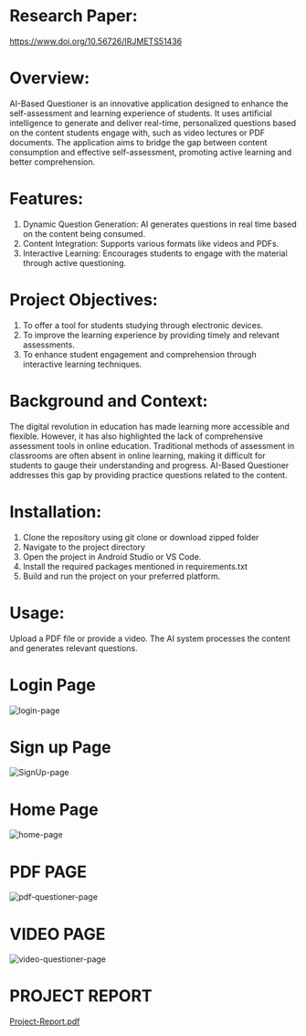 # Research Paper:
https://www.doi.org/10.56726/IRJMETS51436

# Overview:
AI-Based Questioner is an innovative application designed to enhance the self-assessment and learning experience of students. It uses artificial intelligence to generate and deliver real-time, personalized questions based on the content students engage with, such as video lectures or PDF documents. The application aims to bridge the gap between content consumption and effective self-assessment, promoting active learning and better comprehension.

# Features:
1) Dynamic Question Generation: AI generates questions in real time based on the content being consumed.
2) Content Integration: Supports various formats like videos and PDFs.
3) Interactive Learning: Encourages students to engage with the material through active questioning.

# Project Objectives:
1) To offer a tool for students studying through electronic devices.
2) To improve the learning experience by providing timely and relevant assessments.
3) To enhance student engagement and comprehension through interactive learning techniques.

# Background and Context:
The digital revolution in education has made learning more accessible and flexible. However, it has also highlighted the lack of comprehensive assessment tools in online education. Traditional methods of assessment in classrooms are often absent in online learning, making it difficult for students to gauge their understanding and progress. AI-Based Questioner addresses this gap by providing practice questions related to the content.

# Installation:
1) Clone the repository using git clone or download zipped folder
2) Navigate to the project directory
3) Open the project in Android Studio or VS Code.
4) Install the required packages mentioned in requirements.txt
5) Build and run the project on your preferred platform.

# Usage:
Upload a PDF file or provide a video.
The AI system processes the content and generates relevant questions.
# Login Page
![login-page](https://github.com/Avinash-Saini090/AI-Based-Questioner/assets/87403761/60dcec74-a536-4b01-86fe-f3cf1bc9bef5)
# Sign up Page
![SignUp-page](https://github.com/Avinash-Saini090/AI-Based-Questioner/assets/87403761/60ebf6f1-30d1-48d0-86c7-686478fbaaf9)
# Home Page
![home-page](https://github.com/Avinash-Saini090/AI-Based-Questioner/assets/87403761/20613ca1-367e-4c57-a8ca-9e6a298a704d)
# PDF PAGE
![pdf-questioner-page](https://github.com/Avinash-Saini090/AI-Based-Questioner/assets/87403761/5ac8b3fe-aab8-4a60-8bf4-fe4e1b8b5f7e)
# VIDEO PAGE
![video-questioner-page](https://github.com/Avinash-Saini090/AI-Based-Questioner/assets/87403761/da35db15-1f4c-49e5-8841-0de13e3ea91b)

# PROJECT REPORT
[Project-Report.pdf](https://github.com/user-attachments/files/15710907/Project-Report.pdf)
